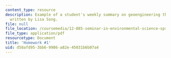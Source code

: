 ```yaml
---
content_type: resource
description: Example of a student's weekly summary on geoengineering the climate,
  written by Lisa Song.
file: null
file_location: /coursemedia/12-085-seminar-in-environmental-science-spring-2008/d58afd953bb69986a82e45031b6b07a4_song_w2.pdf
file_type: application/pdf
resourcetype: Document
title: 'Homework #1'
uid: d58afd95-3bb6-9986-a82e-45031b6b07a4
---
```

